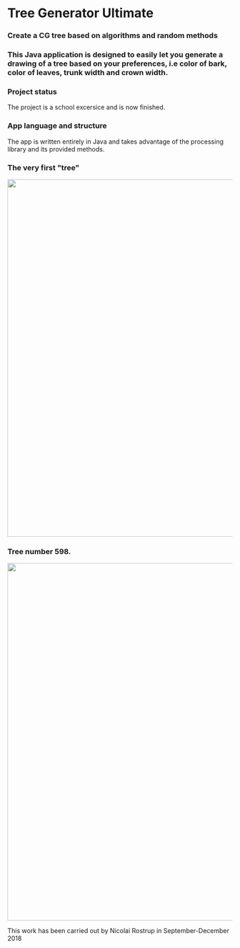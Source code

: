 # Tree Generator Ultimate
### Create a CG tree based on algorithms and random methods

### This Java application is designed to easily let you generate a drawing of a tree based on your preferences, i.e color of bark, color of leaves, trunk width and crown width.

### Project status
The project is a school excersice and is now finished.

### App language and structure
The app is written entirely in Java and takes advantage of the processing library and its provided methods.

### The very first "tree"

<img src=/dvonn_board.jpg width="800">

### Tree number 598.

<img src=/dvonn_board.jpg width="800">



This work has been carried out by Nicolai Rostrup in September-December 2018
